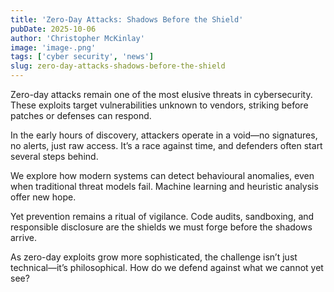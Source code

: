 ```yaml
---
title: 'Zero-Day Attacks: Shadows Before the Shield'
pubDate: 2025-10-06
author: 'Christopher McKinlay'
image: 'image-.png'
tags: ['cyber security', 'news']
slug: zero-day-attacks-shadows-before-the-shield
---
```


Zero-day attacks remain one of the most elusive threats in cybersecurity. These exploits target vulnerabilities unknown to vendors, striking before patches or defenses can respond.

In the early hours of discovery, attackers operate in a void—no signatures, no alerts, just raw access. It’s a race against time, and defenders often start several steps behind.

We explore how modern systems can detect behavioural anomalies, even when traditional threat models fail. Machine learning and heuristic analysis offer new hope.

Yet prevention remains a ritual of vigilance. Code audits, sandboxing, and responsible disclosure are the shields we must forge before the shadows arrive.

As zero-day exploits grow more sophisticated, the challenge isn’t just technical—it’s philosophical. How do we defend against what we cannot yet see?